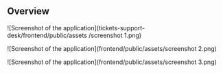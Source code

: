## Overview

![Screenshot of the application](tickets-support-desk/frontend/public/assets
/screenshot 1.png)

![Screenshot of the application](frontend/public/assets/screenshot 2.png)

![Screenshot of the application](frontend/public/assets/screenshot 3.png)
